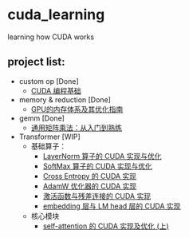 # cuda_learning
learning how CUDA works


## project list:
- custom op [Done]
    - [CUDA 编程基础](https://zhuanlan.zhihu.com/p/645330027)
- memory & reduction [Done]
    - [GPU的内存体系及其优化指南](https://zhuanlan.zhihu.com/p/654027980)
- gemm [Done]
    - [通用矩阵乘法：从入门到熟练](https://zhuanlan.zhihu.com/p/657632577)
- Transformer [WIP]
    - 基础算子：
        - [LayerNorm 算子的 CUDA 实现与优化](https://zhuanlan.zhihu.com/p/694974164)
        - [SoftMax 算子的 CUDA 实现与优化](https://zhuanlan.zhihu.com/p/695307283)
        - [Cross Entropy 的 CUDA 实现](https://zhuanlan.zhihu.com/p/695594396)
        - [AdamW 优化器的 CUDA 实现](https://zhuanlan.zhihu.com/p/695611950)
        - [激活函数与残差连接的 CUDA 实现](https://zhuanlan.zhihu.com/p/695703671?)
        - [embedding 层与 LM head 层的 CUDA 实现](https://zhuanlan.zhihu.com/p/695785781)
    - 核心模块
        - [self-attention 的 CUDA 实现及优化 (上)]()
    

